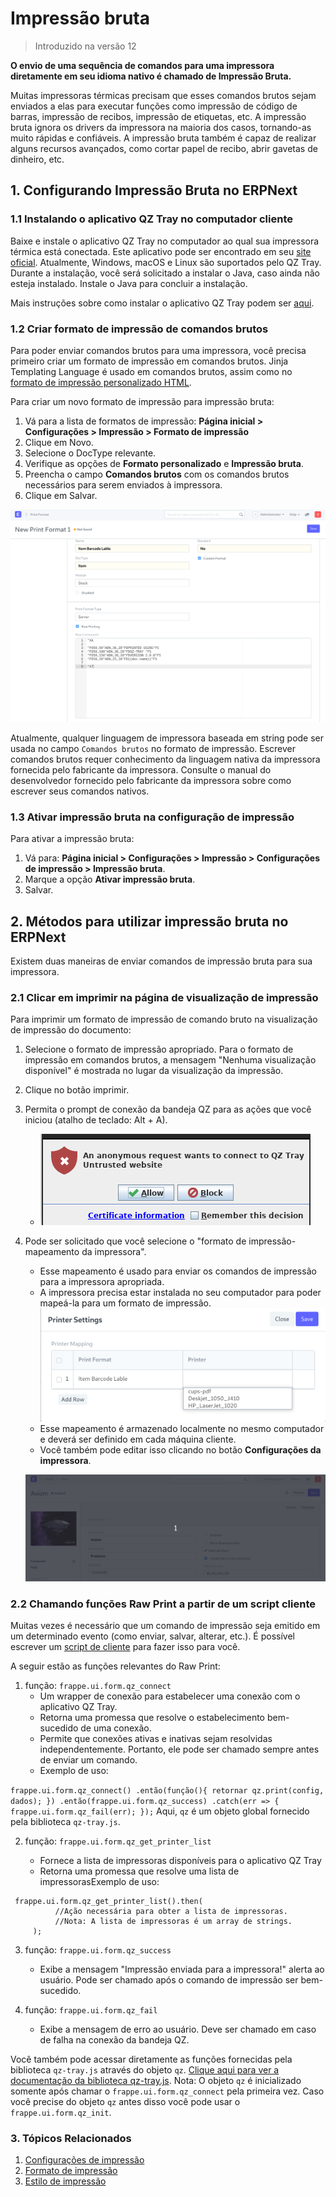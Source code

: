 # Impressão bruta




> 
> Introduzido na versão 12
> 
> 
> 


**O envio de uma sequência de comandos para uma impressora diretamente em seu idioma nativo é chamado de Impressão Bruta.**


Muitas impressoras térmicas precisam que esses comandos brutos sejam enviados a elas para executar funções como impressão de código de barras, impressão de recibos, impressão de etiquetas, etc. A impressão bruta ignora os drivers da impressora na maioria dos casos, tornando-as muito rápidas e confiáveis. A impressão bruta também é capaz de realizar alguns recursos avançados, como cortar papel de recibo, abrir gavetas de dinheiro, etc.


## 1. Configurando Impressão Bruta no ERPNext


### 1.1 Instalando o aplicativo QZ Tray no computador cliente


Baixe e instale o aplicativo QZ Tray no computador ao qual sua impressora térmica está conectada. Este aplicativo pode ser encontrado em seu [site oficial](https://qz.io/download/). Atualmente, Windows, macOS e Linux são suportados pelo QZ Tray. Durante a instalação, você será solicitado a instalar o Java, caso ainda não esteja instalado. Instale o Java para concluir a instalação.


Mais instruções sobre como instalar o aplicativo QZ Tray podem ser [aqui](https://qz.io/wiki/using-qz-tray).


### 1.2 Criar formato de impressão de comandos brutos


Para poder enviar comandos brutos para uma impressora, você precisa primeiro criar um formato de impressão em comandos brutos. Jinja Templating Language é usado em comandos brutos, assim como no [formato de impressão personalizado HTML](/docs/pt/customize-erpnext/print-format).


Para criar um novo formato de impressão para impressão bruta:


1. Vá para a lista de formatos de impressão: **Página inicial > Configurações > Impressão > Formato de impressão**
2. Clique em Novo.
3. Selecione o DocType relevante.
4. Verifique as opções de **Formato personalizado** e **Impressão bruta**.
5. Preencha o campo **Comandos brutos** com os comandos brutos necessários para serem enviados à impressora.
6. Clique em Salvar.


![Formato de impressão de comandos brutos](/files/raw-command-print-format.png)


Atualmente, qualquer linguagem de impressora baseada em string pode ser usada no campo `Comandos brutos` no formato de impressão. Escrever comandos brutos requer conhecimento da linguagem nativa da impressora fornecida pelo fabricante da impressora. Consulte o manual do desenvolvedor fornecido pelo fabricante da impressora sobre como escrever seus comandos nativos.


### 1.3 Ativar impressão bruta na configuração de impressão


Para ativar a impressão bruta:


1. Vá para: **Página inicial > Configurações > Impressão > Configurações de impressão > Impressão bruta**.
2. Marque a opção **Ativar impressão bruta**.
3. Salvar.


## 2. Métodos para utilizar impressão bruta no ERPNext


Existem duas maneiras de enviar comandos de impressão bruta para sua impressora.


### 2.1 Clicar em imprimir na página de visualização de impressão


Para imprimir um formato de impressão de comando bruto na visualização de impressão do documento:


1. Selecione o formato de impressão apropriado. Para o formato de impressão em comandos brutos, a mensagem "Nenhuma visualização disponível" é mostrada no lugar da visualização da impressão.
2. Clique no botão imprimir.
3. Permita o prompt de conexão da bandeja QZ para as ações que você iniciou (atalho de teclado: Alt + A).
	* ![QZ Tray Prompt](/files/qz-tray-prompt.png)
4. Pode ser solicitado que você selecione o "formato de impressão-mapeamento da impressora".


	* Esse mapeamento é usado para enviar os comandos de impressão para a impressora apropriada.
	* A impressora precisa estar instalada no seu computador para poder mapeá-la para um formato de impressão.
	![formato de impressão-mapeamento de impressora](/files/printer-settings.png)
	* Esse mapeamento é armazenado localmente no mesmo computador e deverá ser definido em cada máquina cliente.
	* Você também pode editar isso clicando no botão **Configurações da impressora**.
	
	
	![Impressão bruta a partir da visualização de impressão](/files/raw-printing-from-print-view.gif)


### 2.2 Chamando funções Raw Print a partir de um script cliente


Muitas vezes é necessário que um comando de impressão seja emitido em um determinado evento (como enviar, salvar, alterar, etc.). É possível escrever um [script de cliente](/docs/pt/customize-erpnext/client-scripts) para fazer isso para você.


A seguir estão as funções relevantes do Raw Print:


1. função: `frappe.ui.form.qz_connect`
	* Um wrapper de conexão para estabelecer uma conexão com o aplicativo QZ Tray.
	* Retorna uma promessa que resolve o estabelecimento bem-sucedido de uma conexão.
	* Permite que conexões ativas e inativas sejam resolvidas independentemente. Portanto, ele pode ser chamado sempre antes de enviar um comando.
	* Exemplo de uso:


 `frappe.ui.form.qz_connect()
 .então(função(){
 retornar qz.print(config, dados);
 })
 .então(frappe.ui.form.qz_success)
 .catch(err => {
 frappe.ui.form.qz_fail(err);
 });`
Aqui, `qz` é um objeto global fornecido pela biblioteca `qz-tray.js`.


2. função: `frappe.ui.form.qz_get_printer_list`


	* Fornece a lista de impressoras disponíveis para o aplicativo QZ Tray
	* Retorna uma promessa que resolve uma lista de impressorasExemplo de uso:



```
 frappe.ui.form.qz_get_printer_list().then(
          //Ação necessária para obter a lista de impressoras.
          //Nota: A lista de impressoras é um array de strings.
     );

```

3. função: `frappe.ui.form.qz_success`


	* Exibe a mensagem "Impressão enviada para a impressora!" alerta ao usuário. Pode ser chamado após o comando de impressão ser bem-sucedido.
4. função: `frappe.ui.form.qz_fail`


	* Exibe a mensagem de erro ao usuário. Deve ser chamado em caso de falha na conexão da bandeja QZ.


Você também pode acessar diretamente as funções fornecidas pela biblioteca `qz-tray.js` através do objeto `qz`. [Clique aqui para ver a documentação da biblioteca qz-tray.js](https://qz.io/api/). Nota: O objeto `qz` é inicializado somente após chamar o `frappe.ui.form.qz_connect` pela primeira vez. Caso você precise do objeto `qz` antes disso você pode usar o `frappe.ui.form.qz_init`.


### 3. Tópicos Relacionados


1. [Configurações de impressão](/docs/pt/setting-up/print/print-settings)
2. [Formato de impressão](/docs/pt/setting-up/print/print-format)
3. [Estilo de impressão](/docs/pt/setting-up/print/print-style)



